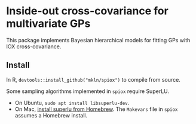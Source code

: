 # Inside-out cross-covariance for multivariate GPs

This package implements Bayesian hierarchical models for fitting GPs with IOX cross-covariance. 


## Install

In R, `devtools::install_github("mkln/spiox")` to compile from source.

Some sampling algorithms implemented in `spiox` require SuperLU. 

- On Ubuntu, `sudo apt install libsuperlu-dev`.
- On Mac, [install superlu from Homebrew](https://formulae.brew.sh/formula/superlu). The `Makevars` file in `spiox` assumes a Homebrew install. 